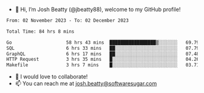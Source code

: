 - 👋 Hi, I’m Josh Beatty (@jbeatty88), welcome to my GitHub profile!

<!--START_SECTION:waka-->

```txt
From: 02 November 2023 - To: 02 December 2023

Total Time: 84 hrs 8 mins

Go                    58 hrs 43 mins  █████████████████▒░░░░░░░   69.79 %
SQL                   6 hrs 33 mins   ██░░░░░░░░░░░░░░░░░░░░░░░   07.79 %
GraphQL               6 hrs 17 mins   ██░░░░░░░░░░░░░░░░░░░░░░░   07.48 %
HTTP Request          3 hrs 35 mins   █░░░░░░░░░░░░░░░░░░░░░░░░   04.26 %
Makefile              3 hrs 7 mins    █░░░░░░░░░░░░░░░░░░░░░░░░   03.71 %
```

<!--END_SECTION:waka-->

- 💞️ I would love to collaborate!
- 📫 You can reach me at josh.beatty@softwaresugar.com

<!---
jbeatty88/jbeatty88 is a ✨ special ✨ repository because its `README.md` (this file) appears on your GitHub profile.
You can click the Preview link to take a look at your changes.
--->
